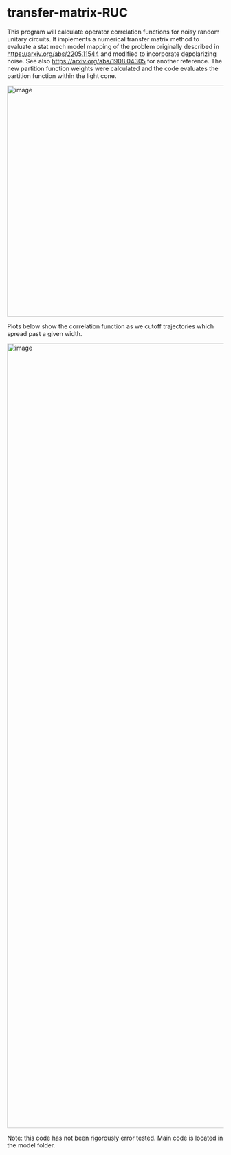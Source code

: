 # transfer-matrix-RUC
 
This program will calculate operator correlation functions for noisy random unitary circuits. It implements a numerical transfer matrix method to evaluate a stat mech model mapping of the problem originally described in https://arxiv.org/abs/2205.11544 and modified to incorporate depolarizing noise. See also https://arxiv.org/abs/1908.04305 for another reference. The new partition function weights were calculated and the code evaluates the partition function within the light cone. 

<img width="536" alt="image" src="https://github.com/user-attachments/assets/935e5b10-cd45-4f62-96ef-6c00c81b6c6d" />


Plots below show the correlation function as we cutoff trajectories which spread past a given width. 

<img width="1820" alt="image" src="https://github.com/user-attachments/assets/32b4858e-f6a5-496e-8c35-4b812f91f19e" />

Note: this code has not been rigorously error tested. Main code is located in the model folder.
